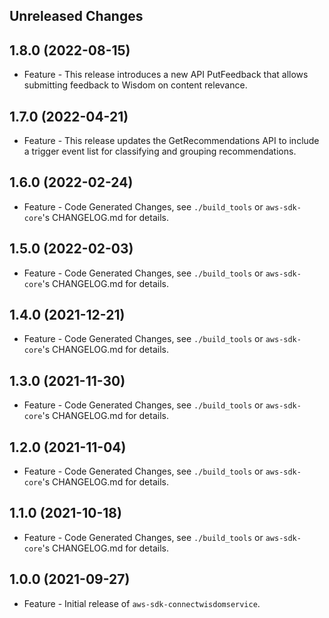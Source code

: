 Unreleased Changes
------------------

1.8.0 (2022-08-15)
------------------

* Feature - This release introduces a new API PutFeedback that allows submitting feedback to Wisdom on content relevance.

1.7.0 (2022-04-21)
------------------

* Feature - This release updates the GetRecommendations API to include a trigger event list for classifying and grouping recommendations.

1.6.0 (2022-02-24)
------------------

* Feature - Code Generated Changes, see `./build_tools` or `aws-sdk-core`'s CHANGELOG.md for details.

1.5.0 (2022-02-03)
------------------

* Feature - Code Generated Changes, see `./build_tools` or `aws-sdk-core`'s CHANGELOG.md for details.

1.4.0 (2021-12-21)
------------------

* Feature - Code Generated Changes, see `./build_tools` or `aws-sdk-core`'s CHANGELOG.md for details.

1.3.0 (2021-11-30)
------------------

* Feature - Code Generated Changes, see `./build_tools` or `aws-sdk-core`'s CHANGELOG.md for details.

1.2.0 (2021-11-04)
------------------

* Feature - Code Generated Changes, see `./build_tools` or `aws-sdk-core`'s CHANGELOG.md for details.

1.1.0 (2021-10-18)
------------------

* Feature - Code Generated Changes, see `./build_tools` or `aws-sdk-core`'s CHANGELOG.md for details.

1.0.0 (2021-09-27)
------------------

* Feature - Initial release of `aws-sdk-connectwisdomservice`.

